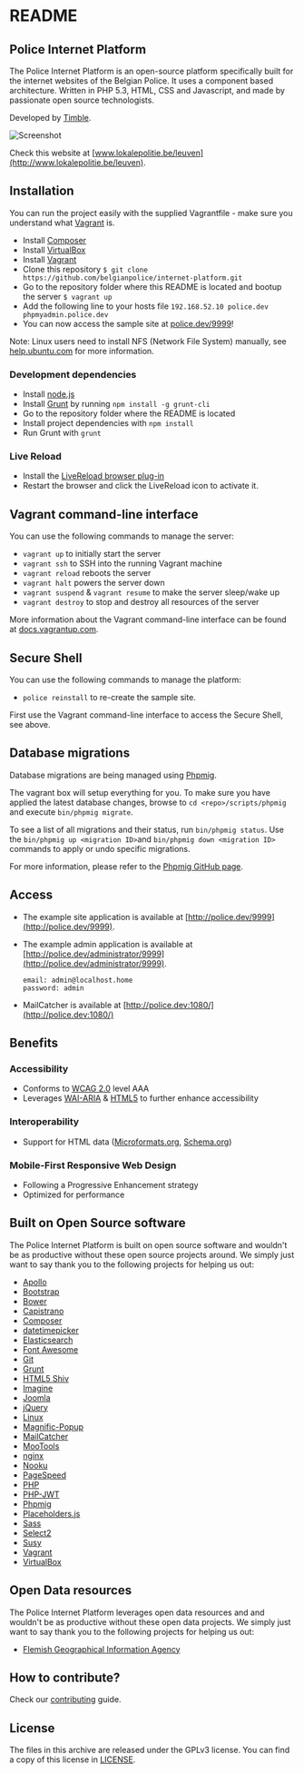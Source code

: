 # README

## Police Internet Platform

The Police Internet Platform is an open-source platform specifically built for the internet websites of the Belgian Police.
It uses a component based architecture. Written in PHP 5.3, HTML, CSS and Javascript, and made by passionate open source technologists.

Developed by <a href="http://www.timble.net">Timble</a>.

![Screenshot](https://dl.dropboxusercontent.com/u/77404/timble/police/github/devices.jpg)

Check this website at [www.lokalepolitie.be/leuven](http://www.lokalepolitie.be/leuven).

## Installation

You can run the project easily with the supplied Vagrantfile - make sure you understand what [Vagrant](http://vagrantup.com/) is.

* Install [Composer](http://getcomposer.org/doc/00-intro.md)
* Install [VirtualBox](http://www.virtualbox.org/)
* Install [Vagrant](http://www.vagrantup.com/downloads.html)
* Clone this repository
    ```$ git clone https://github.com/belgianpolice/internet-platform.git```
* Go to the repository folder where this README is located and bootup the server
    ```$ vagrant up```
* Add the following line to your hosts file
    ```192.168.52.10 police.dev phpmyadmin.police.dev```
* You can now access the sample site at [police.dev/9999](http://police.dev/9999)!

Note: Linux users need to install NFS (Network File System) manually, see [help.ubuntu.com](http://help.ubuntu.com/community/SettingUpNFSHowTo) for more information.

### Development dependencies

* Install [node.js](http://nodejs.org/)
* Install [Grunt](http://gruntjs.com/) by running ```npm install -g grunt-cli```
* Go to the repository folder where the README is located
* Install project dependencies with ```npm install```
* Run Grunt with ```grunt```

### Live Reload

* Install the [LiveReload browser plug-in](http://feedback.livereload.com/knowledgebase/articles/86242-how-do-i-install-and-use-the-browser-extensions)
* Restart the browser and click the LiveReload icon to activate it.


## Vagrant command-line interface

You can use the following commands to manage the server:

* ```vagrant up``` to initially start the server
* ```vagrant ssh``` to SSH into the running Vagrant machine
* ```vagrant reload``` reboots the server
* ```vagrant halt``` powers the server down
* ```vagrant suspend``` & ```vagrant resume``` to make the server sleep/wake up
* ```vagrant destroy``` to stop and destroy all resources of the server

More information about the Vagrant command-line interface can be found at [docs.vagrantup.com](http://docs.vagrantup.com/v2/cli/index.html).


## Secure Shell

You can use the following commands to manage the platform:

* ```police reinstall``` to re-create the sample site.

First use the Vagrant command-line interface to access the Secure Shell, see above.

## Database migrations

Database migrations are being managed using [Phpmig](https://github.com/davedevelopment/phpmig). 

The vagrant box will setup everything for you. To make sure you have applied the latest database changes, browse to ```cd <repo>/scripts/phpmig``` and execute ```bin/phpmig migrate```.

To see a list of all migrations and their status, run ```bin/phpmig status```. Use the ```bin/phpmig up <migration ID>```and ```bin/phpmig down <migration ID>``` commands to apply or undo specific migrations.

For more information, please refer to the [Phpmig GitHub page](https://github.com/davedevelopment/phpmig).


## Access

* The example site application is available at [http://police.dev/9999](http://police.dev/9999).
* The example admin application is available at [http://police.dev/administrator/9999](http://police.dev/administrator/9999).

    ```
    email: admin@localhost.home
    password: admin
    ```
* MailCatcher is available at [http://police.dev:1080/](http://police.dev:1080/)

## Benefits

### Accessibility

* Conforms to [WCAG 2.0](http://www.w3.org/TR/WCAG20/) level AAA
* Leverages [WAI-ARIA](http://www.w3.org/TR/wai-aria/) & [HTML5](http://www.w3.org/TR/html5/) to further enhance accessibility

### Interoperability

* Support for HTML data ([Microformats.org](http://www.microformats.org/), [Schema.org](http://www.schema.org/))

### Mobile-First Responsive Web Design

* Following a Progressive Enhancement strategy
* Optimized for performance


## Built on Open Source software

The Police Internet Platform is built on open source software and wouldn't be as productive without these open source projects around.
We simply just want to say thank you to the following projects for helping us out:

* [Apollo](https://github.com/toddmotto/apollo)
* [Bootstrap](http://getbootstrap.com)
* [Bower](http://bower.io/)
* [Capistrano](http://www.capistranorb.com)
* [Composer](http://getcomposer.org)
* [datetimepicker](https://github.com/xdan/datetimepicker)
* [Elasticsearch](http://www.elasticsearch.org/)
* [Font Awesome](http://fortawesome.github.io/Font-Awesome/)
* [Git](http://git-scm.com)
* [Grunt](http://gruntjs.com/)
* [HTML5 Shiv](https://github.com/aFarkas/html5shiv)
* [Imagine](https://github.com/avalanche123/Imagine)
* [Joomla](http://www.joomla.org)
* [jQuery](http://jquery.com)
* [Linux](http://linux.org)
* [Magnific-Popup](https://github.com/dimsemenov/Magnific-Popup)
* [MailCatcher](https://github.com/sj26/mailcatcher)
* [MooTools](http://mootools.net)
* [nginx](http://nginx.org)
* [Nooku](http://www.nooku.org)
* [PageSpeed](http://developers.google.com/speed/pagespeed)
* [PHP](http://php.net)
* [PHP-JWT](http://github.com/firebase/php-jwt)
* [Phpmig](https://github.com/davedevelopment/phpmig)
* [Placeholders.js](https://github.com/jamesallardice/Placeholders.js/)
* [Sass](http://sass-lang.com)
* [Select2](http://ivaynberg.github.io/select2)
* [Susy](http://susy.oddbird.net/)
* [Vagrant](http://www.vagrantup.com)
* [VirtualBox](http://www.virtualbox.org)


## Open Data resources

The Police Internet Platform leverages open data resources and and wouldn't be as productive without these open data projects.
We simply just want to say thank you to the following projects for helping us out:

* [Flemish Geographical Information Agency](https://www.agiv.be/)


## How to contribute?

Check our [contributing](CONTRIBUTING.md) guide.


## License

The files in this archive are released under the GPLv3 license. You can find a copy of this license in [LICENSE](LICENSE.md).
